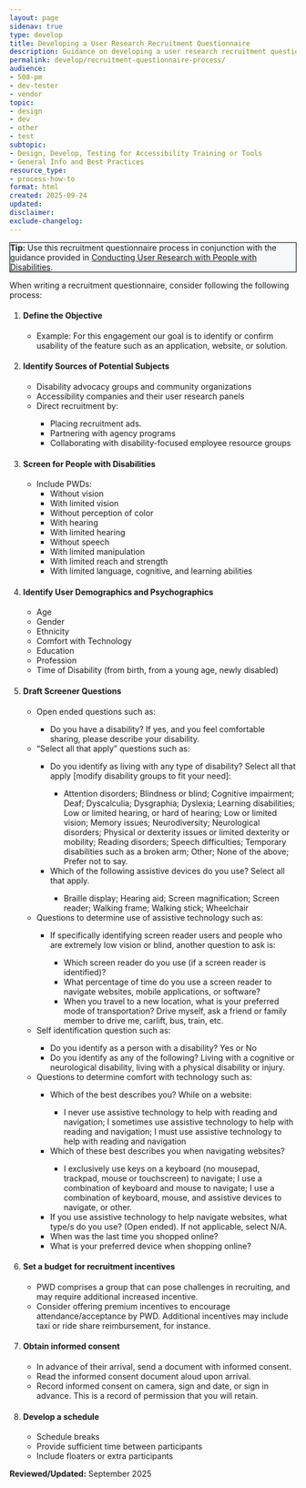 ```yaml
---
layout: page
sidenav: true
type: develop
title: Developing a User Research Recruitment Questionnaire 
description: Guidance on developing a user research recruitment questionnaire to ensure inclusive participation and accessibility in ICT testing.
permalink: develop/recruitment-questionnaire-process/
audience: 
- 508-pm
- dev-tester
- vendor
topic: 
- design
- dev
- other
- test
subtopic: 
- Design, Develop, Testing for Accessibility Training or Tools
- General Info and Best Practices
resource_type: 
- process-how-to
format: html
created: 2025-09-24
updated: 
disclaimer: 
exclude-changelog: 
---
```

<div class="grid-col-12 border-base radius-lg padding-1" style="border: 1px solid black; background-color: #f5f9fc;">
    <strong>Tip:</strong> Use this recruitment questionnaire process in conjunction with the guidance provided in  <a href="{{site.baseurl}}/develop/usability-testing-with-people-with-disabilities/">Conducting User Research with People with Disabilities</a>.
</div>

When writing a recruitment questionnaire, consider following the following process: 

<ol class="usa-process-list">
  <li class="usa-process-list__item">
    <h4 class="usa-process-list__heading">Define the Objective</h4>
    <div class="margin-top-05">
      <ul>
        <li>Example: For this engagement our goal is to identify or confirm usability of the feature such as an application, website, or solution. </li>
                         </ul>
    </div>
</li>
  <li class="usa-process-list__item">
    <h4 class="usa-process-list__heading">Identify Sources of Potential Subjects</h4>
    <div class="margin-top-05">
      <ul>
        <li>Disability advocacy groups and community organizations
</li>
        <li>Accessibility companies and their user research panels
</li>
      <li> Direct recruitment by:</li> 
      <ul>
         <li>Placing recruitment ads.</li>
            <li>Partnering with agency programs</li>
            <li>Collaborating with disability-focused employee resource groups</li>
              </ul>
          </ul>
    </div>
  </li>

  <li class="usa-process-list__item">
    <h4 class="usa-process-list__heading">Screen for People with Disabilities</h4>
    <div class="margin-top-05">
      <ul>
        <li>Include PWDs:
          <ul>
            <li>Without vision</li>
            <li>With limited vision</li>
            <li>Without perception of color</li>
            <li>With hearing</li>    
            <li>With limited hearing</li>
            <li>Without speech</li>
            <li>With limited manipulation</li>
            <li>With limited reach and strength</li>
            <li>With limited language, cognitive, and learning abilities</li>
</ul>
            </li>      
      </ul>
    </div>
  </li>

  <li class="usa-process-list__item">
    <h4 class="usa-process-list__heading">Identify User Demographics and Psychographics</h4>
    <div class="margin-top-05">
      <ul>
        <li>Age</li>
        <li>Gender</li>
        <li>Ethnicity</li>
        <li>Comfort with Technology</li>
        <li>Education</li>
        <li>Profession</li>
        <li>Time of Disability (from birth, from a young age, newly disabled)</li>
          </ul>
    </div>
  </li>

  <li class="usa-process-list__item">
    <h4 class="usa-process-list__heading">Draft Screener Questions</h4>
    <div class="margin-top-05">
      <ul>
        <li>Open ended questions such as:</li>
          <ul>
            <li>Do you have a disability? If yes, and you feel comfortable sharing, please describe your disability.
</li>
</ul>
        <li>“Select all that apply” questions such as:
</li>
    <ul>
        <li>Do you identify as living with any type of disability? Select all that apply [modify disability groups to fit your need]: </li>  
        <ul>
        <li>Attention disorders; Blindness or blind; Cognitive impairment; Deaf; Dyscalculia; Dysgraphia; Dyslexia; Learning disabilities; Low or limited hearing, or hard of hearing; Low or limited vision; Memory issues; Neurodiversity; Neurological disorders; Physical or dexterity issues or limited dexterity or mobility; Reading disorders; Speech difficulties; Temporary disabilities such as a broken arm; Other; None of the above; Prefer not to say. </li>
        </ul>
        <li>Which of the following assistive devices do you use? Select all that apply.</li>
        <ul> <li>Braille display; Hearing aid; Screen magnification; Screen reader; Walking frame; Walking stick; Wheelchair </li>
</ul>
</ul>
<li> Questions to determine use of assistive technology such as: </li>
<ul><li>If specifically identifying screen reader users and people who are extremely low vision or blind, another question to ask is: </li>
<ul>
<li>Which screen reader do you use (if a screen reader is identified)? </li> 
<li>What percentage of time do you use a screen reader to navigate websites, mobile applications, or software? </li>
<li>When you travel to a new location, what is your preferred mode of transportation? Drive myself, ask a friend or family member to drive me, carlift, bus, train, etc.</li> 
</ul>
</ul>
<li> Self identification question such as: </li>
<ul><li> Do you identify as a person with a disability? Yes or No 
</li>
<li>Do you identify as any of the following? Living with a cognitive or neurological disability, living with a physical disability or injury.</li> 
</ul>
<li>Questions to determine comfort with technology such as: 
</li>
<ul>
<li>Which of the best describes you? While on a website:</li> 
<ul>
<li>I never use assistive technology to help with reading and navigation; I sometimes use assistive technology to help with reading and navigation; I must use assistive technology to help with reading and navigation </li>
</ul>
<li>Which of these best describes you when navigating websites?</li>
<ul>
<li>I exclusively use keys on a keyboard (no mousepad, trackpad, mouse or touchscreen) to navigate; I use a combination of keyboard and mouse to navigate; I use a combination of keyboard, mouse, and assistive devices to navigate, or other. </li>
</ul>
<li>If you use assistive technology to help navigate websites, what type/s do you use? (Open ended). If not applicable, select N/A.</li>
<li>When was the last time you shopped online? </li>
<li>What is your preferred device when shopping online?</li>
</ul>
</ul>
</div>
</li>
  <li class="usa-process-list__item">
    <h4 class="usa-process-list__heading">Set a budget for recruitment incentives</h4>
    <div class="margin-top-05">
      <ul>
        <li>PWD comprises a group that can pose challenges in recruiting, and may require additional increased incentive.</li>
        <li>Consider offering premium incentives to encourage attendance/acceptance by PWD. Additional incentives may include taxi or ride share reimbursement, for instance.</li>
</ul>
</div>
</li>
<li class="usa-process-list__item">
    <h4 class="usa-process-list__heading">Obtain informed consent</h4>
    <div class="margin-top-05">
      <ul>
        <li>In advance of their arrival, send a document with informed consent.</li>
        <li>Read the informed consent document aloud upon arrival. </li>
        <li> Record informed consent on camera, sign and date, or sign in advance. This is a record of permission that you will retain. </li>
</ul>
</div>
</li>
<li class="usa-process-list__item">
    <h4 class="usa-process-list__heading">Develop a schedule</h4>
    <div class="margin-top-05">
      <ul>
        <li>Schedule breaks</li>
        <li>Provide sufficient time between participants </li>
        <li>Include floaters or extra participants</li>
</ul>  
</div>
</li>
</ol>




<strong> Reviewed/Updated:</strong> September 2025